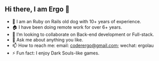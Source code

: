 ## Hi there, I am Ergo 👋
- 💎 I am an Ruby on Rails old dog with 10+ years of experience.
- 🏠 I have been doing remote work for over 6+ years.
- 👯 I’m looking to collaborate on Back-end development or Full-stack.
- 💬 Ask me about anything you like. 
- 📫 How to reach me: email: coderergo@gmail.com; wechat: ergolau
- ⚡ Fun fact: I enjoy Dark Souls-like games.
